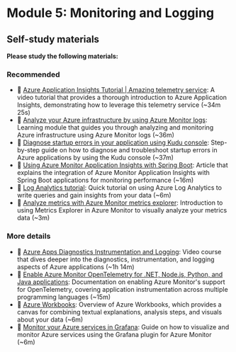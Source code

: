 # Module 5: Monitoring and Logging

## Self-study materials

**Please study the following materials:**

### Recommended

- 🎥 [Azure Application Insights Tutorial | Amazing telemetry service](https://www.youtube.com/watch?v=A0jAeGf2zUQ&ab_channel=AdamMarczak-AzureforEveryone): A video tutorial that provides a thorough introduction to Azure Application Insights, demonstrating how to leverage this telemetry service (~34m 25s)
- 📄 [Analyze your Azure infrastructure by using Azure Monitor logs](https://docs.microsoft.com/en-us/learn/modules/analyze-infrastructure-with-azure-monitor-logs): Learning module that guides you through analyzing and monitoring Azure infrastructure using Azure Monitor logs (~36m)
- 📄 [Diagnose startup errors in your application using Kudu console](https://docs.microsoft.com/en-us/learn/modules/azure-diagnose-application-startup-errors-with-kudu-console): Step-by-step guide on how to diagnose and troubleshoot startup errors in Azure applications by using the Kudu console (~37m)
- 📄 [Using Azure Monitor Application Insights with Spring Boot](https://learn.microsoft.com/en-us/azure/azure-monitor/app/java-spring-boot): Article that explains the integration of Azure Monitor Application Insights with Spring Boot applications for monitoring performance (~16m)
- 📄 [Log Analytics tutorial](https://docs.microsoft.com/en-us/azure/azure-monitor/logs/log-analytics-tutorial): Quick tutorial on using Azure Log Analytics to write queries and gain insights from your data (~6m)
- 📄 [Analyze metrics with Azure Monitor metrics explorer](https://docs.microsoft.com/en-us/azure/azure-monitor/essentials/metrics-getting-started): Introduction to using Metrics Explorer in Azure Monitor to visually analyze your metrics data (~3m)

### More details

- 🎥 [Azure Apps Diagnostics Instrumentation and Logging](https://www.linkedin.com/learning/azure-apps-diagnostics-instrumentation-and-logging): Video course that dives deeper into the diagnostics, instrumentation, and logging aspects of Azure applications (~1h 14m)
- 📄 [Enable Azure Monitor OpenTelemetry for .NET, Node.js, Python, and Java applications](https://learn.microsoft.com/en-us/azure/azure-monitor/app/opentelemetry-enable?tabs=java): Documentation on enabling Azure Monitor's support for OpenTelemetry, covering application instrumentation across multiple programming languages (~15m)
- 📄 [Azure Workbooks](https://learn.microsoft.com/en-us/azure/azure-monitor/visualize/workbooks-overview): Overview of Azure Workbooks, which provides a canvas for combining textual explanations, analysis steps, and visuals about your data (~6m)
- 📄 [Monitor your Azure services in Grafana](https://learn.microsoft.com/en-us/azure/azure-monitor/visualize/grafana-plugin): Guide on how to visualize and monitor Azure services using the Grafana plugin for Azure Monitor (~6m)
